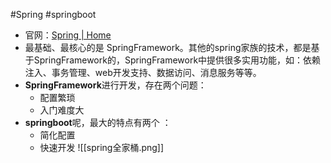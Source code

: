 #Spring #springboot 
- 官网：[Spring | Home](https://spring.io/)
- 最基础、最核心的是 SpringFramework。其他的spring家族的技术，都是基于SpringFramework的，SpringFramework中提供很多实用功能，如：依赖注入、事务管理、web开发支持、数据访问、消息服务等等。
- **SpringFramework**进行开发，存在两个问题：
	- 配置繁琐
	- 入门难度大
- **springboot**呢，最大的特点有两个 ：
	- 简化配置
	- 快速开发
![[spring全家桶.png]]